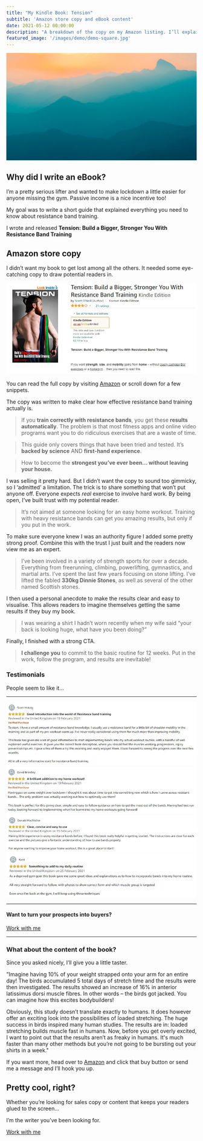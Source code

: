 ```yaml
---
title: "My Kindle Book: Tension"
subtitle: 'Amazon store copy and eBook content'
date: 2021-05-12 00:00:00
description: "A breakdown of the copy on my Amazon listing. I’ll explain why it works so well. Oh, and I’ll share a sample of the eBook content."
featured_image: '/images/demo/demo-square.jpg'
---
```


![](/images/demo/demo-landscape.jpg)
## Why did I write an eBook?

I’m a pretty serious lifter and wanted to make lockdown a little easier for anyone missing the gym. Passive income is a nice incentive too! 

My goal was to write a short guide that explained everything you need to know about resistance band training.
 
I wrote and released **Tension: Build a Bigger, Stronger You With Resistance Band Training**

## Amazon store copy

I didn’t want my book to get lost among all the others. It needed some eye-catching copy to draw potential readers in.

<div class="gallery" data-columns="1">
<img src="/images/portfolio/tension/tension-amazon-store.jpg">
</div>

You can read the full copy by visiting [Amazon](https://www.amazon.com/Tension-Bigger-Stronger-Resistance-Training-ebook/dp/B08W24VNSM/) or scroll down for a few snippets.

The copy was written to make clear how effective resistance band training actually is.

>If you **train correctly with resistance bands**, you get these **results automatically**. The problem is that most fitness apps and online video programs want you to do ridiculous exercises that are a waste of time.

>This guide only covers things that have been tried and tested. It’s **backed by science** AND **first-hand experience**.

>How to become the **strongest you’ve ever been... without leaving your house.**

I was selling it pretty hard. But I didn’t want the copy to sound too gimmicky, so I ‘admitted’ a limitation. The trick is to share something that won’t put anyone off. Everyone expects *real* exercise to involve hard work. By being open, I’ve built trust with my potential reader.

> It’s not aimed at someone looking for an easy home workout. Training with heavy resistance bands can get you amazing results, but only if you put in the work.

To make sure everyone knew I was an authority figure I added some pretty strong proof. Combine this with the trust I just built and the readers now view me as an expert.

>I’ve been involved in a variety of strength sports for over a decade. Everything from freerunning, climbing, powerlifting, gymnastics, and martial arts. I’ve spent the last few years focusing on stone lifting. I’ve lifted the fabled **330kg Dinnie Stones**, as well as several of the other named Scottish stones.

I then used a personal anecdote to make the results clear and easy to visualise. This allows readers to imagine themselves getting the same results if they buy my book.

> I was wearing a shirt I hadn’t worn recently when my wife said “your back is looking huge, what have you been doing?”

Finally, I finished with a strong CTA. 

>**I challenge you** to commit to the basic routine for 12 weeks. Put in the work, follow the program, and results are inevitable!

### Testimonials

People seem to like it...

---

<div class="gallery" data-columns="1">
	<img src="/images/portfolio/tension/review1.jpg">
	<img src="/images/portfolio/tension/review2.jpg">
	<img src="/images/portfolio/tension/review3.jpg">
	<img src="/images/portfolio/tension/review4.jpg">
</div>

---

#### Want to turn your prospects into buyers?
<a href="https://scott-oneill.co.uk/contact" class="button button--large">Work with me</a>

---

### What about the content of the book?
Since you asked nicely, I’ll give you a little taster.

"Imagine having 10% of your weight strapped onto your arm for an entire day! The birds accumulated 5 total days of stretch time and the results were then investigated. The results showed an increase of 16% in anterior latissimus dorsi muscle fibres. In other words – the birds got jacked. You can imagine how this excites bodybuilders!

Obviously, this study doesn’t translate exactly to humans. It does however offer an exciting look into the possibilities of loaded stretching. The huge success in birds inspired many human studies. The results are in: loaded stretching builds muscle fast in humans. Now, before you get overly excited, I want to point out that the results aren’t as freaky in humans. It's much faster than many other methods but you’re not going to be bursting out your shirts in a week."

If you want more, head over to [Amazon](https://www.amazon.com/Tension-Bigger-Stronger-Resistance-Training-ebook/dp/B08W24VNSM/) and click that buy button or send me a message and I’ll hook you up.

## Pretty cool, right?

Whether you’re looking for sales copy or content that keeps your readers glued to the screen... 

I’m the writer you’ve been looking for.

<a href="https://scott-oneill.co.uk/contact" class="button button--large">Work with me</a>
